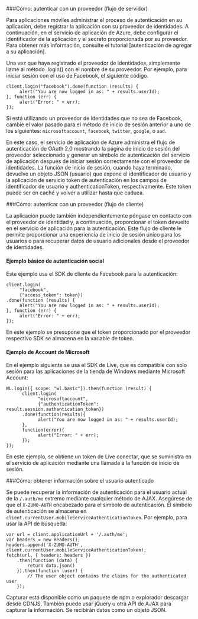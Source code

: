 ###<a name="server-auth"></a>Cómo: autenticar con un proveedor (flujo de servidor)

Para aplicaciones móviles administrar el proceso de autenticación en su aplicación, debe registrar la aplicación con su proveedor de identidades. A continuación, en el servicio de aplicación de Azure, debe configurar el identificador de la aplicación y el secreto proporcionada por su proveedor.
Para obtener más información, consulte el tutorial [autenticación de agregar a su aplicación].

Una vez que haya registrado el proveedor de identidades, simplemente llame al método .login() con el nombre de su proveedor. Por ejemplo, para iniciar sesión con el uso de Facebook, el siguiente código.

```
client.login("facebook").done(function (results) {
     alert("You are now logged in as: " + results.userId);
}, function (err) {
     alert("Error: " + err);
});
```

Si está utilizando un proveedor de identidades que no sea de Facebook, cambie el valor pasado para el método de inicio de sesión anterior a uno de los siguientes: `microsoftaccount`, `facebook`, `twitter`, `google`, o `aad`.

En este caso, el servicio de aplicación de Azure administra el flujo de autenticación de OAuth 2.0 mostrando la página de inicio de sesión del proveedor seleccionado y generar un símbolo de autenticación del servicio de aplicación después de iniciar sesión correctamente con el proveedor de identidades. La función de inicio de sesión, cuando haya terminado, devuelve un objeto JSON (usuario) que expone el identificador de usuario y la aplicación de servicio token de autenticación en los campos de identificador de usuario y authenticationToken, respectivamente. Este token puede ser en caché y volver a utilizar hasta que caduca.

###<a name="client-auth"></a>Cómo: autenticar con un proveedor (flujo de cliente)

La aplicación puede también independientemente póngase en contacto con el proveedor de identidad y, a continuación, proporcionar el token devuelto en el servicio de aplicación para la autenticación. Este flujo de cliente le permite proporcionar una experiencia de inicio de sesión único para los usuarios o para recuperar datos de usuario adicionales desde el proveedor de identidades.

#### <a name="social-authentication-basic-example"></a>Ejemplo básico de autenticación social

Este ejemplo usa el SDK de cliente de Facebook para la autenticación:

```
client.login(
     "facebook",
     {"access_token": token})
.done(function (results) {
     alert("You are now logged in as: " + results.userId);
}, function (err) {
     alert("Error: " + err);
});
```
En este ejemplo se presupone que el token proporcionado por el proveedor respectivo SDK se almacena en la variable de token.

#### <a name="microsoft-account-example"></a>Ejemplo de Account de Microsoft

En el ejemplo siguiente se usa el SDK de Live, que es compatible con solo sesión para las aplicaciones de la tienda de Windows mediante Microsoft Account:

```
WL.login({ scope: "wl.basic"}).then(function (result) {
      client.login(
            "microsoftaccount",
            {"authenticationToken": result.session.authentication_token})
      .done(function(results){
            alert("You are now logged in as: " + results.userId);
      },
      function(error){
            alert("Error: " + err);
      });
});
```

En este ejemplo, se obtiene un token de Live conectar, que se suministra en el servicio de aplicación mediante una llamada a la función de inicio de sesión.

###<a name="auth-getinfo"></a>Cómo: obtener información sobre el usuario autenticado

Se puede recuperar la información de autenticación para el usuario actual de la `/.auth/me` extremo mediante cualquier método de AJAX.  Asegúrese de que el `X-ZUMO-AUTH` encabezado para el símbolo de autenticación.  El símbolo de autenticación se almacena en `client.currentUser.mobileServiceAuthenticationToken`.  Por ejemplo, para usar la API de búsqueda:

```
var url = client.applicationUrl + '/.auth/me';
var headers = new Headers();
headers.append('X-ZUMO-AUTH', client.currentUser.mobileServiceAuthenticationToken);
fetch(url, { headers: headers })
    .then(function (data) {
        return data.json()
    }).then(function (user) {
        // The user object contains the claims for the authenticated user
    });
```

Capturar está disponible como un paquete de npm o explorador descargar desde CDNJS. También puede usar jQuery u otra API de AJAX para capturar la información.  Se recibirán datos como un objeto JSON.
